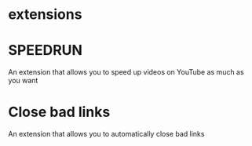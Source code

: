 # extensions

<h1>SPEEDRUN</h1>

An extension that allows you to speed up videos on YouTube as much as you want

<h1>Close bad links</h1>

An extension that allows you to automatically close bad links